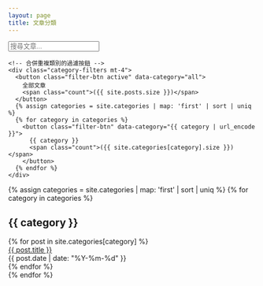 ```yaml
---
layout: page
title: 文章分類
---
```


<div class="page-container">
  <!-- 分類過濾區塊 -->
  <div class="filter-section mb-6">
    <input type="text" 
           id="searchInput" 
           placeholder="搜尋文章..." 
           class="w-full p-2 border rounded-lg dark:bg-gray-700 dark:border-gray-600 dark:text-gray-100">
    
    <!-- 合併重複類別的過濾按鈕 -->
    <div class="category-filters mt-4">
      <button class="filter-btn active" data-category="all">
        全部文章
        <span class="count">({{ site.posts.size }})</span>
      </button>
      {% assign categories = site.categories | map: 'first' | sort | uniq %}
      {% for category in categories %}
        <button class="filter-btn" data-category="{{ category | url_encode }}">
          {{ category }}
          <span class="count">({{ site.categories[category].size }})</span>
        </button>
      {% endfor %}
    </div>
  </div>

  <!-- 文章列表區塊 -->
  <div id="posts-container" class="mt-8">
    {% assign categories = site.categories | map: 'first' | sort | uniq %}
    {% for category in categories %}
      <div class="category-section mb-8" data-category="{{ category | url_encode }}">
        <h2 class="category-title" id="{{ category | url_encode }}">{{ category }}</h2>
        <div class="posts-list">
          {% for post in site.categories[category] %}
            <div class="post-item" 
                 data-title="{{ post.title }}" 
                 data-category="{{ category | url_encode }}"
                 data-date="{{ post.date | date: '%Y-%m-%d' }}">
              <a href="{{ post.url | relative_url }}" class="post-title">{{ post.title }}</a>
              <div class="post-meta">
                <span class="post-date">{{ post.date | date: "%Y-%m-%d" }}</span>
              </div>
            </div>
          {% endfor %}
        </div>
      </div>
    {% endfor %}
  </div>
</div>

<script>
document.addEventListener('DOMContentLoaded', () => {
    const searchInput = document.getElementById('searchInput');
    const filterButtons = document.querySelectorAll('.filter-btn');
    const postItems = document.querySelectorAll('.post-item');
    let activeCategory = 'all';

    // 搜尋功能
    searchInput.addEventListener('keyup', () => {
        const searchText = searchInput.value.toLowerCase();
        filterPosts(searchText, activeCategory);
    });

    // 分類過濾
    filterButtons.forEach(button => {
        button.addEventListener('click', () => {
            filterButtons.forEach(btn => btn.classList.remove('active'));
            button.classList.add('active');
            
            activeCategory = button.dataset.category;
            filterPosts(searchInput.value.toLowerCase(), activeCategory);
        });
    });

    function filterPosts(searchText, category) {
        postItems.forEach(item => {
            const title = item.dataset.title.toLowerCase();
            const itemCategory = item.dataset.category;
            const date = item.dataset.date;
            
            const matchesSearch = title.includes(searchText) || 
                                itemCategory.toLowerCase().includes(searchText) || 
                                date.includes(searchText);
            
            const matchesCategory = category === 'all' || category === itemCategory;
            
            item.style.display = matchesSearch && matchesCategory ? '' : 'none';
        });

        document.querySelectorAll('.category-section').forEach(section => {
            const hasVisiblePosts = Array.from(section.querySelectorAll('.post-item'))
                .some(item => item.style.display !== 'none');
            section.style.display = hasVisiblePosts ? '' : 'none';
        });
    }
});
</script>